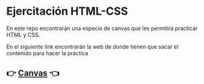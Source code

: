# Ejercitación HTML-CSS

En este repo encontrarán una especie de canvas que les permitirá practicar HTML y CSS.

En el siguiente link encontrarán la web de donde tienen que sacar el contenido para hacer la práctica

## 👉 [Canvas](https://atarico.github.io/mi-primer-trabajo/) 👈
